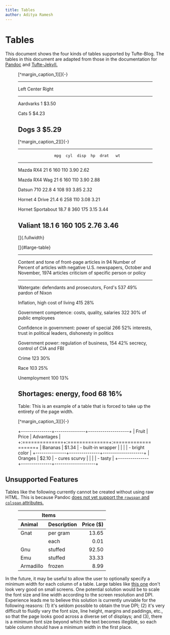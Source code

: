 ```yaml
---
title: Tables
author: Aditya Ramesh
---
```


# Tables

This document shows the four kinds of tables supported by Tufte-Blog. The
tables in this document are adapted from those in the documentation for
[Pandoc][pandoc] and [Tufte-Jekyll.][tufte_jekyll]

[pandoc]: http://pandoc.org
[tufte_jekyll]: http://github.com/clayh53/tufte-jekyll

<figure>
[^margin_caption_1][]{-}

-------------------------
Left       Center   Right
--------- -------- ------
Aardvarks    1      $3.50

Cats         5      $4.23

Dogs         3      $5.29
-------------------------
</figure>

[^margin_caption_1]: This is an example of a normal table. It is capable of stretching to take up
the entirety of the text width in order to accommodate its contents.

<figure>
[^margin_caption_2][]{-}

-------------------------------------------------
                    mpg  cyl  disp  hp  drat   wt
------------------ ---- ---- ----- --- ----- ----
Mazda RX4            21    6   160 110  3.90 2.62

Mazda RX4 Wag        21    6   160 110  3.90 2.88

Datsun 710         22.8    4   108  93  3.85 2.32

Hornet 4 Drive     21.4    6   258 110  3.08 3.21

Hornet Sportabout  18.7    8   360 175  3.15 3.44

Valiant            18.1    6   160 105  2.76 3.46
-------------------------------------------------
[]{.fullwidth}
</figure>

[^margin_caption_2]: This is an example of a table that is forced to take up the entirety of the
text width.

<figure class="fullwidth">
[]{#large-table}

----------------------------------------------------------------------------------------------
Content and tone of front-page articles in 94     Number of  Percent of articles with negative
U.S. newspapers, October and November, 1974        articles    criticism of specific person or
                                                                                        policy
------------------------------------------------ ---------- ----------------------------------
Watergate: defendants and prosecutors, Ford's           537                                49%
pardon of Nixon

Inflation, high cost of living                          415                                28%

Government competence: costs, quality, salaries         322                                30%
of public employees

Confidence in government: power of special              266                                52%
interests, trust in political leaders,
dishonesty in politics

Government power: regulation of business,               154                                42%
secrecy, control of CIA and FBI

Crime                                                   123                                30%

Race                                                    103                                25%

Unemployment                                            100                                13%

Shortages: energy, food                                  68                                16%
----------------------------------------------------------------------------------------------

Table: This is an example of a table that is forced to take up the entirety of the page width.
</figure>

<figure>
[^margin_caption_3][]{-}

+---------------+---------------+--------------------+
| Fruit         | Price         | Advantages         |
+:==============+:==============+:===================+
| Bananas       | $1.34         | - built-in wrapper |
|               |               | - bright color     |
+---------------+---------------+--------------------+
| Oranges       | $2.10         | - cures scurvy     |
|               |               | - tasty            |
+---------------+---------------+--------------------+

</figure>

[^margin_caption_3]: This table was created using Pandoc's grid table syntax. It can contain
arbitrary block elements, such as paragraphs, code blocks, lists, etc. **However, it is not
compatible with the `fullwidth` class.** Neither the table nor its enclosing figure should be
assigned the `fullwidth` class.

## Unsupported Features

Tables like the following currently cannot be created without using raw HTML. This is because Pandoc
[does not yet support the `rowspan` and `colspan` attributes.][pandoc_rowspan_colspan]

<figure>
<table>
<thead>
<tr><th colspan="2" class="cmid">Items</th><th class="no-hrule"></th></tr>
<tr><th style="text-align: left">Animal</th><th style="text-align: left">Description</th><th style="text-align: right">Price ($)</th></tr>
</thead>
<tbody>
<tr><td>Gnat</td><td>per gram</td><td style="text-align: right">13.65</td></tr>
<tr><td></td><td>each</td><td style="text-align: right">0.01</td></tr>
<tr><td>Gnu</td><td>stuffed</td><td style="text-align: right">92.50</td></tr>
<tr><td>Emu</td><td>stuffed</td><td style="text-align: right">33.33</td></tr>
<tr><td>Armadillo</td><td>frozen</td><td style="text-align: right">8.99</td></tr>
</tbody>
</table>
</figure>

[pandoc_rowspan_colspan]: http://github.com/jgm/pandoc/issues/3274

In the future, it may be useful to allow the user to optionally specify a minimum width for each
column of a table. Large tables like [this one][large_table] don't look very good on small screens.
One potential solution would be to scale the font size and line width according to the screen
resolution and DPI. Experience leads me to believe this solution is currently unviable for the
following reasons: (1) it's seldom possible to obtain the true DPI; (2) it's very difficult to
fluidly vary the font size, line height, margins and paddings, etc., so that the page looks good
across a diverse set of displays; and (3), there is a minimum font size beyond which the text
becomes illegible, so each table column should have a minimum width in the first place.

[large_table]: posts/tables/tables.html#large-table

